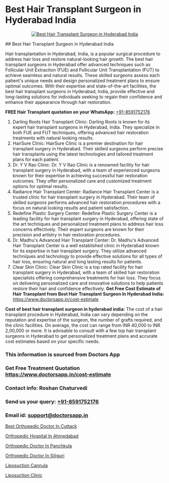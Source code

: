 # Best Hair Transplant Surgeon in Hyderabad India

<p align="center">
  <a href="https://doctorsapp.co.in/treatment/hair-transplant">
    <img src="https://doctorsapp.co.in/uploads/treatment_image/transplant.jpg" alt="Best Hair Transplant Surgeon in Hyderabad India">
  </a>
</p>
## Best Hair Transplant Surgeon in Hyderabad India

Hair transplantation in Hyderabad, India, is a popular surgical procedure to address hair loss and restore natural-looking hair growth. The best hair transplant surgeons in Hyderabad offer advanced techniques such as Follicular Unit Extraction (FUE) and Follicular Unit Transplantation (FUT) to achieve seamless and natural results. These skilled surgeons assess each patient's unique needs and design personalized treatment plans to ensure optimal outcomes. With their expertise and state-of-the-art facilities, the best hair transplant surgeons in Hyderabad, India, provide effective and long-lasting solutions for individuals seeking to regain their confidence and enhance their appearance through hair restoration.

**FREE Hair Transplant quotation on your WhatsApp:**  [+91-8591752176](https://api.whatsapp.com/send?phone=8591752176)

1) Darling Roots Hair Transplant Clinic: Darling Roots is known for its expert hair transplant surgeons in Hyderabad, India. They specialize in both FUE and FUT techniques, offering advanced hair restoration treatments with natural looking results.
2) HairSure Clinic: HairSure Clinic is a premier destination for hair transplant surgery in Hyderabad. Their skilled surgeons perform precise hair transplants using the latest technologies and tailored treatment plans for each patient.
3) Dr. Y V Rao Clinic: Dr. Y V Rao Clinic is a renowned facility for hair transplant surgery in Hyderabad, with a team of experienced surgeons known for their expertise in achieving successful hair restoration outcomes. They offer personalized care and customized treatment options for optimal results.
4) Radiance Hair Transplant Center: Radiance Hair Transplant Center is a trusted clinic for hair transplant surgery in Hyderabad. Their team of skilled surgeons performs advanced hair restoration procedures with a focus on natural looking results and patient satisfaction.
5) Redefine Plastic Surgery Center: Redefine Plastic Surgery Center is a leading facility for hair transplant surgery in Hyderabad, offering state of the art techniques and personalized treatment plans to address hair loss concerns effectively. Their expert surgeons are known for their precision and artistry in hair restoration procedures.
6) Dr. Madhu's Advanced Hair Transplant Center: Dr. Madhu's Advanced Hair Transplant Center is a well established clinic in Hyderabad known for its expertise in hair transplant surgery. They utilize advanced techniques and technology to provide effective solutions for all types of hair loss, ensuring natural and long lasting results for patients.
7) Clear Skin Clinic: Clear Skin Clinic is a top rated facility for hair transplant surgery in Hyderabad, with a team of skilled hair restoration specialists offering comprehensive treatments for hair loss. They focus on delivering personalized care and innovative solutions to help patients restore their hair and confidence effectively.
**Get Free Cost Estimate of Hair Transplant from Best Hair Transplant Surgeon In Hyderabad India:** https://www.doctorsapp.in/cost-estimate

**Cost of best hair transplant surgeon in hyderabad india:**
The cost of a hair transplant procedure in Hyderabad, India can vary depending on the reputation and expertise of the surgeon, the number of grafts required, and the clinic facilities. On average, the cost can range from INR 40,000 to INR 2,00,000 or more. It is advisable to consult with a few top hair transplant surgeons in Hyderabad to get personalized treatment plans and accurate cost estimates based on your specific needs.

### This information is sourced from Doctors App 
### Get Free Treatment Quotation https://www.doctorsapp.in/cost-estimate
### Contact info: Roshan Chaturvedi 
### Send us your query: [+91-8591752176](https://api.whatsapp.com/send?phone=8591752176) 
### Email id: support@doctorsapp.in

[Best Orthopedic Doctor In Cuttack](https://www.linkedin.com/pulse/best-orthopedic-doctor-cuttack-doctorsapp-united-arab-emirates-6htbe?trackingId=TN2ksSKSFHWfrZ3kiT9Q5Q%3D%3D&lipi=urn%3Ali%3Apage%3Ad_flagship3_company_admin%3BSXrbBuk4SwWZ8nIcZ2zSvw%3D%3D)

[Orthopedic Hospital In Ahmedabad](https://www.linkedin.com/pulse/orthopedic-hospital-ahmedabad-knee-replacement-treatment-hkpne?trackingId=UL%2Fp2QBas5zXT%2BkeybAi7g%3D%3D&lipi=urn%3Ali%3Apage%3Ad_flagship3_company_admin%3BII%2FSNcWiSiigR90SV5cfEQ%3D%3D)

[Orthopedic Doctor In Panchkula](https://medium.com/@vanshmehar12/orthopedic-doctor-in-panchkula-5a9554845ccc)

[Orthopedic Doctor In Siliguri](https://medium.com/@vimalrana22/orthopedic-doctor-in-siliguri-944db1fb89cc)

[Liposuction Cannula](https://doctors-apps.github.io/doctorsapp/liposuction-cannula)

[Liposuction Clinic](https://doctors-apps.github.io/doctorsapp/liposuction-clinic)


